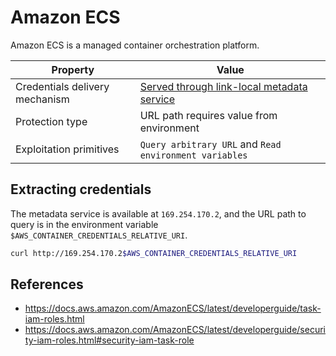 # Amazon ECS

Amazon ECS is a managed container orchestration platform.

| Property      | Value                          |
| ----------- | ------------------------------------ |
| Credentials delivery mechanism       | [Served through link-local metadata service](../types-of-credentials-delivery.md#served-through-link-local-metadata-service)  |
| Protection type       | URL path requires value from environment |
| Exploitation primitives    | `Query arbitrary URL` and `Read environment variables` |

## Extracting credentials

The metadata service is available at `169.254.170.2`, and the URL path to query is in the environment variable `$AWS_CONTAINER_CREDENTIALS_RELATIVE_URI`.

```bash
curl http://169.254.170.2$AWS_CONTAINER_CREDENTIALS_RELATIVE_URI
```

## References

- https://docs.aws.amazon.com/AmazonECS/latest/developerguide/task-iam-roles.html
- https://docs.aws.amazon.com/AmazonECS/latest/developerguide/security-iam-roles.html#security-iam-task-role